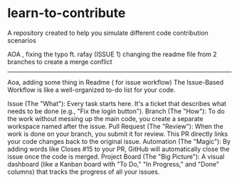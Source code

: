 # learn-to-contribute

A repository created to help you simulate different code contribution scenarios

AOA , fixing the typo ft. rafay (ISSUE 1)
changing the readme file from 2 branches to create a merge conflict

----
Aoa, adding some thing in Readme ( for issue workflow)
The Issue-Based Workflow is like a well-organized to-do list for your code.

Issue (The "What"): Every task starts here. It's a ticket that describes what needs to be done (e.g., "Fix the login button").
Branch (The "How"): To do the work without messing up the main code, you create a separate workspace named after the issue.
Pull Request (The "Review"): When the work is done on your branch, you submit it for review. This PR directly links your code changes back to the original issue.
Automation (The "Magic"): By adding words like Closes #15 to your PR, GitHub will automatically close the issue once the code is merged.
Project Board (The "Big Picture"): A visual dashboard (like a Kanban board with "To Do," "In Progress," and "Done" columns) that tracks the progress of all your issues.
